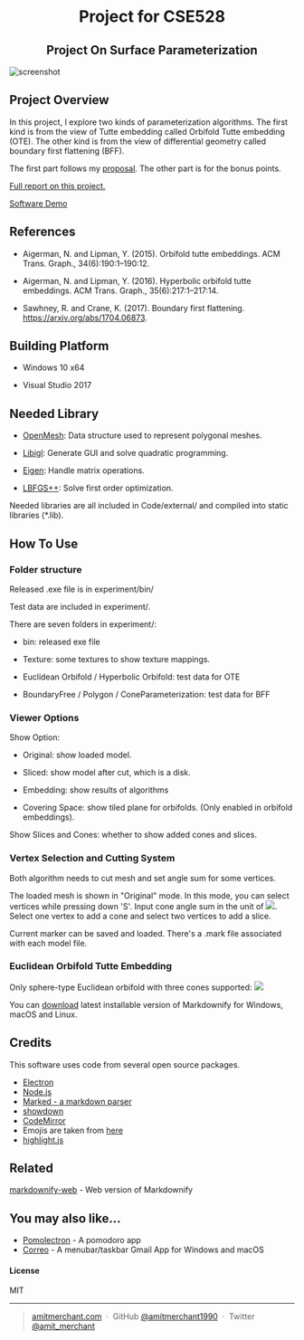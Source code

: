 <h1 align="center">
   Project for CSE528
  <br>
</h1>

<h2 align="center">Project On Surface Parameterization</h4>

![screenshot](https://github.com/xuan-li/GraphicsProject/blob/master/images/gui.png)

## Project Overview

In this project, I explore two kinds of parameterization algorithms. The first kind is from the view of Tutte embedding called Orbifold Tutte embedding (OTE). The other kind is from the view of differential geometry called boundary first flattening (BFF).

The first part follows my [proposal](https://github.com/xuan-li/GraphicsProject/blob/master/Documents/Project-Proposal/Proposal.pdf). The other part is for the bonus points.

[Full report on this project.](https://github.com/xuan-li/GraphicsProject/blob/master/Documents/Final-Report/main.pdf)

[Software Demo](https://github.com/xuan-li/GraphicsProject/blob/master/SoftwareDemo.mp4)


## References

- Aigerman, N. and Lipman, Y. (2015). Orbifold tutte embeddings. ACM Trans. Graph., 34(6):190:1–190:12.

- Aigerman, N. and Lipman, Y. (2016). Hyperbolic orbifold tutte embeddings. ACM Trans. Graph., 35(6):217:1–217:14.

- Sawhney, R. and Crane, K. (2017). Boundary first flattening. https://arxiv.org/abs/1704.06873. 

## Building Platform 

* Windows 10 x64
  
* Visual Studio 2017 

## Needed Library

* [OpenMesh](https://www.openmesh.org): Data structure used to represent polygonal meshes.

* [Libigl](http://libigl.github.io/libigl/): Generate GUI and solve quadratic programming.

* [Eigen](http://eigen.tuxfamily.org): Handle matrix operations.

* [LBFGS++](https://github.com/yixuan/LBFGSpp): Solve first order optimization.

Needed libraries are all included in Code/external/ and compiled into static libraries (*.lib).


## How To Use

### Folder structure

Released .exe file is in experiment/bin/ 

Test data are included in experiment/. 

There are seven folders in experiment/: 

- bin: released exe file

- Texture: some textures to show texture mappings.

- Euclidean Orbifold / Hyperbolic Orbifold: test data for OTE

- BoundaryFree / Polygon / ConeParameterization: test data for BFF


### Viewer Options

Show Option:

- Original: show loaded model.

- Sliced: show model after cut, which is a disk. 

- Embedding: show results of algorithms

- Covering Space: show tiled plane for orbifolds. (Only enabled in orbifold embeddings).

Show Slices and Cones: whether to show added cones and slices.



### Vertex Selection and Cutting System

Both algorithm needs to cut mesh and set angle sum for some vertices.

The loaded mesh is shown in "Original" mode.  In this mode, you can select vertices while pressing down 'S'. Input cone angle sum in the unit of <img src="https://latex.codecogs.com/gif.latex?\pi" />. Select one vertex to add a cone and select two vertices to add a slice.

Current marker can be saved and loaded. There's a .mark file associated with each model file.


### Euclidean Orbifold Tutte Embedding

Only sphere-type Euclidean orbifold with three cones supported: <img src="https://latex.codecogs.com/gif.latex?(\frac{\pi}{2}, \pi, \frac{\pi}{2}), (\frac{2\pi}{3},\frac{2\pi}{3}, \frac{2\pi}{3}), (\frac{\pi}{3},\frac{2\pi}{3}, \pi)" />






You can [download](https://github.com/amitmerchant1990/electron-markdownify/releases/tag/v1.2.0) latest installable version of Markdownify for Windows, macOS and Linux.

## Credits

This software uses code from several open source packages.

- [Electron](http://electron.atom.io/)
- [Node.js](https://nodejs.org/)
- [Marked - a markdown parser](https://github.com/chjj/marked)
- [showdown](http://showdownjs.github.io/showdown/)
- [CodeMirror](http://codemirror.net/)
- Emojis are taken from [here](https://github.com/arvida/emoji-cheat-sheet.com)
- [highlight.js](https://highlightjs.org/)

## Related

[markdownify-web](https://github.com/amitmerchant1990/markdownify-web) - Web version of Markdownify

## You may also like...

- [Pomolectron](https://github.com/amitmerchant1990/pomolectron) - A pomodoro app
- [Correo](https://github.com/amitmerchant1990/correo) - A menubar/taskbar Gmail App for Windows and macOS

#### License

MIT

---

> [amitmerchant.com](https://www.amitmerchant.com) &nbsp;&middot;&nbsp;
> GitHub [@amitmerchant1990](https://github.com/amitmerchant1990) &nbsp;&middot;&nbsp;
> Twitter [@amit_merchant](https://twitter.com/amit_merchant)
